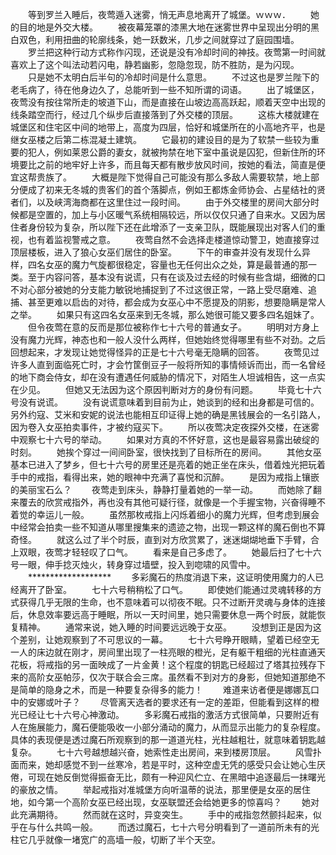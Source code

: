 　　等到罗兰入睡后，夜莺遁入迷雾，悄无声息地离开了城堡。ｗｗｗ．
　　她的目的地是外交大楼。
　　被夜幕笼罩的漆黑大地在迷雾世界中呈现出分明的黑白双色，利用扭曲的轮廓线条，她一跃数米，几步之间就穿过了庭园围墙。
　　罗兰把这种行动方式称作闪现，还说是没有冷却时间的神技。夜莺第一时间就喜欢上了这个叫法动若闪电，静若幽影，忽隐忽现，防不胜防，是为闪现。
　　只是她不太明白后半句的冷却时间是什么意思。
　　不过这也是罗兰陛下的老毛病了，待在他身边久了，总能听到一些不知所谓的词语。
　　出了城堡区，夜莺没有按往常所走的坡道下山，而是直接在山坡边高高跃起，顺着天空中出现的线条踏空而行，经过几个纵步后直接落到了外交楼的顶层。
　　这栋大楼就建在城堡区和住宅区中间的地带上，高度为四层，恰好和城堡所在的小高地齐平，也是继女巫楼之后第二栋混凝土建筑。
　　它最初的建设目的是为了软禁一些较为重要的犯人，例如莱恩公爵的妻女，就被拘禁在地下室中虽说是囚犯，但新住所的环境要比之前的地牢好上许多，而且每天都有散步放风时间，按她的看法，简直是便宜这帮贵族了。
　　大概是陛下觉得自己可能没有那么多敌人需要软禁，地上部分便成了初来无冬城的贵客们的首个落脚点，例如王都炼金师协会、占星结社的贤者们，以及峡湾海商都在这里住过一段时间。
　　由于外交楼里的房间大部分时候都是空置的，加上与小区暖气系统相隔较远，所以仅仅只通了自来水。又因为居住者身份较为复杂，所以陛下还在此增添了一支亲卫队，既能展现出对客人们的重视，也有着监视警戒之意。
　　夜莺自然不会选择走楼道惊动警卫，她直接穿过顶层楼板，进入了狼心女巫们居住的卧室。
　　下午的审查并没有发现什么异样，四名女巫的魔力气旋都很稳定，容量也无任何出众之处，算是最普通的那一类。至于内容问答，基本没有说谎，只有在谈及过去经的时候有些含煳，细微的口不对心部分被她的分支能力敏锐地捕捉到了不过这很正常，一路上受尽磨难、追捕、甚至更难以启齿的对待，都会成为女巫心中不愿提及的阴影，想要隐瞒是常人之举。
　　如果只有这四名女巫来到无冬城，那么她很可能又要多四名姐妹了。
　　但令夜莺在意的反而是那位被称作七十六号的普通女子。
　　明明对方身上没有魔力光辉，神态也和一般人没什么两样，但她始终觉得哪里有些不对劲。之后回想起来，才发现让她觉得怪异的正是七十六号毫无隐瞒的回答。
　　夜莺见过许多人直到面临死亡时，才会竹筐倒豆子一般将所知的事情倾诉而出，而一名曾经的地下商会侍女，却在没有遭遇任何威胁的情况下，对陌生人坦诚相告，这一点实在少见。
　　但她又无法因为这个原因判断对方的身份有问题。
　　毕竟七十六号没有说谎。
　　没有说谎意味着到目前为止，她谈到的经和出身都是可信的。另外约寇、艾米和安妮的说法也能相互印证得上她的确是黑钱展会的一名引路人，因为卷入女巫拍卖事件，才被约寇买下。
　　所以夜莺决定夜探外交楼，在迷雾中观察七十六号的举动。
　　如果对方真的不怀好意，这也是最容易露出破绽的时刻。
　　她挨个穿过一间间卧室，很快找到了目标所在的房间。
　　其他女巫基本已进入了梦乡，但七十六号的房里还是亮着的她正坐在床头，借着烛光把玩着手中的戒指，看得出来，她的眼神中充满了喜悦和沉醉。
　　是因为戒指上镶嵌的美丽宝石么？
　　夜莺走到床头，静静打量着她的一举一动。
　　而她除了翻来覆去的欣赏戒指外，再也没有其他可疑行径，就像是一个手握宝物，兴奋得睡不着觉的幸运儿一般。
　　虽然那枚戒指上闪烁着细小的魔力光辉，但考虑到展会中经常会拍卖一些不知道从哪里搜集来的遗迹之物，出现一颗这样的魔石倒也不算奇怪。
　　就这么过了半个时辰，直到对方欣赏累了，迷迷煳煳地垂下手臂，合上双眼，夜莺才轻轻叹了口气。
　　看来是自己多虑了。
　　她最后扫了七十六号一眼，伸手捻灭烛火，转身穿过墙壁，投入到唿啸的风雪中。
　　*******************
　　多彩魔石的热度消退下来，这证明使用魔力的人已经离开了卧室。
　　七十六号稍稍松了口气。
　　即使她们能通过灵魂转移的方式获得几乎无限的生命，也不意味着可以彻夜不眠。只不过断开灵魂与身体的连接后，休息效率要远高于睡眠，所以一天时间里，她只需要休息一两个时辰，就能恢复精神。
　　通常来说，她入睡的时间要远远晚于女巫。
　　没想到正是因为这个差别，让她观察到了不可思议的一幕。
　　七十六号睁开眼睛，望着已经空无一人的床边就在刚才，房间里出现了一柱亮眼的橙光，足有躯干粗细的光柱直通天花板，将戒指的另一面映成了一片金黄！这个程度的钥匙已经超过了塔其拉残存下来的高阶女巫帕莎，仅次于联合会三席。虽然看不到对方的身影，但她知道那绝不是简单的隐身之术，而是一种要复杂得多的能力！
　　难道来访者便是娜娜瓦口中的安娜或叶子？
　　尽管离天选者的要求还有一定的差距，但能看到这样的橙光已经让七十六号心神激动。
　　多彩魔石戒指的激活方式很简单，只要附近有人在施展能力，魔石便能吸收一小部分涌动的魔力，从而显示出能力的复杂程度。具体的表现便是透过魔石所观察到的那一道道光柱，光柱越粗壮，就意味着钥匙越复杂。
　　七十六号越想越兴奋，她索性走出房间，来到楼房顶层。
　　风雪扑面而来，她却感觉不到一丝寒冷，若是平时，这种空虚无凭的感受只会让她心生厌倦，可现在她反倒觉得振奋无比，颇有一种迎风伫立、在黑暗中追逐最后一抹曙光的豪放之情。
　　举起戒指对准城堡方向听温蒂的说法，那里便是女巫的居住地，如今第一个高阶女巫已经出现，女巫联盟还会给她更多的惊喜吗？
　　她对此充满期待。
　　然而就在这时，异变突生。
　　手中的戒指忽然颤抖起来，似乎在与什么共鸣一般。
　　而透过魔石，七十六号分明看到了一道前所未有的光柱它几乎就像一堵宽广的高墙一般，切断了半个天空。